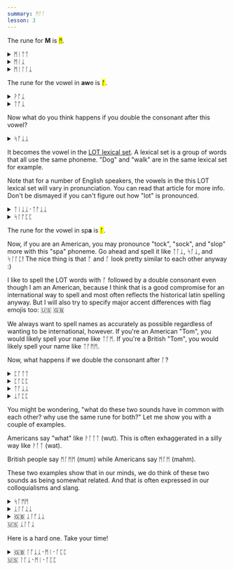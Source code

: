 ```yaml
---
summary: ᛗᚩᚪ
lesson: 3
---
```


The rune for <strong>M</strong> is <mark>ᛗ</mark>.

<details>
    <summary>ᛗᛁᛏᛏ</summary>
    <p>mitt</p>
</details>

<details>
    <summary>ᛗᛁᛣ</summary>
    <p>meek</p>
</details>

<details>
    <summary>ᛗᛁᛚᛚᛣ</summary>
    <p>milk</p>
</details>

The rune for the vowel in <strong>aw</strong>e is <mark>ᚩ</mark>.

<details>
    <summary>ᚹᚩᛣ</summary>
    <p>walk</p>
</details>

<details>
    <summary>ᛏᚩᛣ</summary>
    <p>talk</p>
</details>

Now what do you think happens if you double the consonant after this vowel?

<details>
    <summary>ᛋᚩᛣᛣ</summary>
    <p>sock</p>
</details>

It becomes the vowel in the [LOT lexical set](https://ecampusontario.pressbooks.pub/lexicalsets/chapter/4-lot-lexical-set/). A lexical set is a group of words that all use the same phoneme. "Dog" and "walk" are in the same lexical set for example.

Note that for a number of English speakers, the vowels in the this LOT lexical set will vary in pronunciation. You can read that article for more info. Don't be dismayed if you can't figure out how "lot" is pronounced.

<details>
    <summary>ᛏᛁᛣᛣ᛫ᛏᚩᛣᛣ</summary>
    <p>tick tock</p>
</details>

<details>
    <summary>ᛋᛚᚩᛈᛈ</summary>
    <p>slop</p>
</details>

The rune for the vowel in sp<strong>a</strong> is <mark>ᚪ</mark>.

Now, if you are an American, you may pronounce "tock", "sock", and "slop" more with this "spa" phoneme. Go ahead and spell it like ᛏᚪᛣ, ᛋᚪᛣ, and ᛋᛚᚪᛈ! The nice thing is that ᚩ and ᚪ look pretty similar to each other anyway :)

I like to spell the LOT words with ᚩ followed by a double consonant even though I am an American, because I think that is a good compromise for an international way to spell and most often reflects the historical latin spelling anyway. But I will also try to specify major accent differences with flag emojis too: 🇺🇸 🇬🇧

We always want to spell names as accurately as possible regardless of wanting to be international, however. If you're an American "Tom", you would likely spell your name like ᛏᚪᛗ. If you're a British "Tom", you would likely spell your name like ᛏᚩᛗᛗ.

Now, what happens if we double the consonant after ᚪ?

<details>
    <summary>ᛈᚪᛏᛏ</summary>
    <p>putt</p>
</details>

<details>
    <summary>ᛈᚪᛈᛈ</summary>
    <p>pup</p>
</details>

<details>
    <summary>ᛏᚪᛣᛣ</summary>
    <p>tuck</p>
</details>

<details>
    <summary>ᛣᚪᛈᛈ</summary>
    <p>cup</p>
</details>

You might be wondering, "what do these two sounds have in common with each other? why use the same rune for both?" Let me show you with a couple of examples.

Americans say "what" like ᚹᚪᛏᛏ (wut). This is often exhaggerated in a silly way like ᚹᚪᛏ (wat).

British people say ᛗᚪᛗᛗ (mum) while Americans say ᛗᚪᛗ (mahm).

These two examples show that in our minds, we do think of these two sounds as being somewhat related. And that is often expressed in our colloquialisms and slang.

<details>
    <summary>ᛋᚪᛗᛗ</summary>
    <p>some / sum</p>
</details>

<details>
    <summary>ᛣᛚᚪᛣᛣ</summary>
    <p>cluck 🐔</p>
</details>

<details>
    <summary>🇬🇧 ᛣᛚᚩᛣᛣ<br>🇺🇸 ᛣᛚᚪᛣ</summary>
    <p>clock 🕰️</p>
</details>

Here is a hard one. Take your time!

<details>
    <summary>🇬🇧 ᛚᚩᛣᛣ᛫ᛗᛁ᛫ᚪᛈᛈ<br>🇺🇸 ᛚᚪᛣ᛫ᛗᛁ᛫ᚪᛈᛈ</summary>
    <p>Lock me up</p>
</details>
